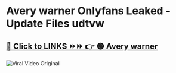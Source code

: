 
 # Avery warner Onlyfans Leaked - Update Files udtvw

## <h2><a href="https://clipsfans.com/Avery_warner&ref=git">🔗 Click to LINKS ⏩⏩ 👉 🟢 Avery warner </a></h2>

<a href="https://clipsfans.com/Avery_warner&ref=git" rel="nofollow" data-target="animated-image.originalLink"><img src="https://i.ibb.co.com/xMMVF88/686577567.gif" alt="Viral Video Original" style="max-width: 100%; display: inline-block;" data-target="animated-image.originalImage"></a>

